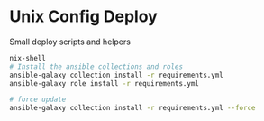 # Unix Config Deploy

Small deploy scripts and helpers

```bash
nix-shell
# Install the ansible collections and roles
ansible-galaxy collection install -r requirements.yml
ansible-galaxy role install -r requirements.yml

# force update
ansible-galaxy collection install -r requirements.yml --force
```